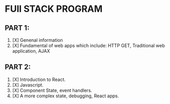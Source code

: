 # FUll STACK PROGRAM 

## PART 1: 
1. [X] Genenal information
2. [X] Fundamental of web apps which include: HTTP GET, Traditional web application, AJAX

## PART 2:

1. [X] Introduction to React. 
2. [X] Javascript. 
3. [X] Component State, event handlers. 
4. [X] A more complex state, debugging, React apps.